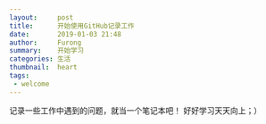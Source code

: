 ```yaml
---
layout:     post
title:      开始使用GitHub记录工作
date:       2019-01-03 21:48
author:     Furong
summary:    开始学习
categories: 生活
thumbnail:  heart
tags:
 - welcome
---
```



记录一些工作中遇到的问题，就当一个笔记本吧！
好好学习天天向上；）


